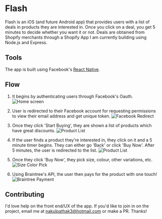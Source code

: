 # Flash

Flash is an iOS (and future Android app) that provides users with a list of deals in products they are interested in. Once you click on a deal, you get 5 minutes to decide whether you want it or not.
Deals are obtained from Shopify merchants through a Shopify App I am currently building using Node.js and Express.

## Tools
The app is built using Facebook's [React Native](https://github.com/facebook/react-native).

## Flow

1. It begins by authenticating users through Facebook's Oauth.
![Home screen](/home.png?raw=true "Home Screen")

2. User is redirected to their Facebook account for requesting permissions to view their email address and get unique token.
![Facebook Redirect](/facebook_auth.png?raw=true "Facebook Redirect")

3. Once they click 'Start Buying', they are shown a list of products which have great discounts.
![Product List](/product_list.png?raw=true "Product List")

4. If the user finds a product they're interested in, they click on it and a 5 minute timer begins. They can either go 'Back' or click 'Buy Now'. After 5 minutes, the user is redirected to the list.
![Product List](/product.png?raw=true "Product List")

5. Once they click 'Buy Now', they pick size, colour, other variations, etc.
![Size Color Pick](/size_color_pick.png?raw=true "Size Color Pick")

6. Using Braintree's API, the user then pays for the product with one touch!
![Braintree Payment](/braintree_payment.png?raw=true "Braintree Payment")

## Contributing
I'd love help on the front end/UX of the app. If you'd like to join in on the project, email me at nakulpathak3@hotmail.com or make a PR. Thanks!
